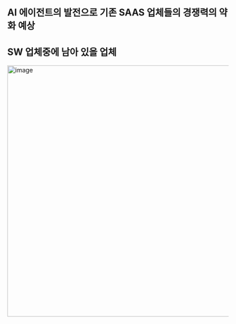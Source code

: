 ## AI 에이전트의 발전으로 기존 SAAS 업체들의 경쟁력의 약화 예상
## SW 업체중에 남아 있을 업체
<img width="1023" height="572" alt="image" src="https://github.com/user-attachments/assets/52cc28c5-6952-4f6b-a437-2e085c9e6e5e" />
